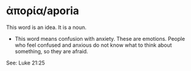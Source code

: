 # ἀπορία/aporia
This word is an idea. It is a noun.
* This word means confusion with anxiety. These are emotions. People who feel confused and anxious do not know what to think about something, so they are afraid.

See: Luke 21:25
